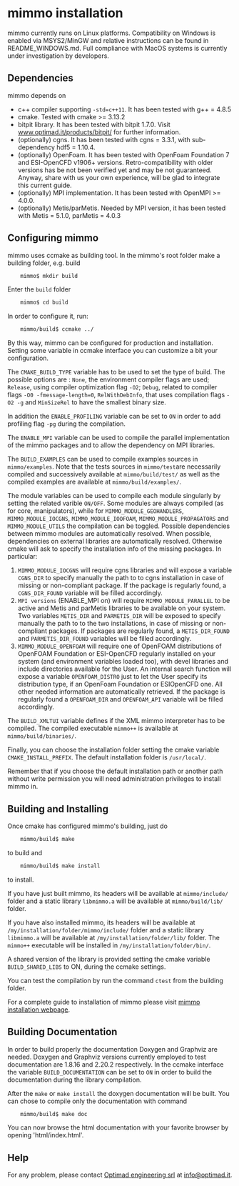 # mimmo installation

mimmo currently runs on Linux platforms. Compatibility on Windows is enabled via MSYS2/MinGW and relative instructions can be found in README_WINDOWS.md.
Full compliance with MacOS systems is currently under investigation by developers.

## Dependencies
mimmo depends on
* c++ compiler supporting `-std=c++11`. It has been tested with g++ = 4.8.5
* cmake. Tested with cmake >= 3.13.2
* bitpit library. It has been tested with bitpit 1.7.0. Visit www.optimad.it/products/bitpit/ for further information.
* (optionally) cgns. It has been tested with cgns = 3.3.1, with sub-dependency hdf5 = 1.10.4.
* (optionally) OpenFoam. It has been tested with OpenFoam Foundation 7 and ESI-OpenCFD v1906+ versions.
   Retro-compatibility with older versions has be not been verified yet and may be not guaranteed.
   Anyway, share with us your own experience, will be glad to integrate this current guide.
* (optionally) MPI implementation. It has been tested with OpenMPI >= 4.0.0. 
* (optionally) Metis/parMetis. Needed by MPI version, it has been tested with Metis = 5.1.0, parMetis = 4.0.3         


## Configuring mimmo
mimmo uses ccmake as building tool.
In the mimmo's root folder make a building folder, e.g. build
```bash
    mimmo$ mkdir build
```
Enter the `build` folder
```bash
    mimmo$ cd build
```
 In order to configure it, run:
```bash
    mimmo/build$ ccmake ../
```

 By this way, mimmo can be configured for production and installation.
Setting some variable in ccmake interface you can customize a bit your configuration.

The `CMAKE_BUILD_TYPE` variable has to be used to set the type of build. The possible options are : `None`, the environment compiler flags are used; `Release`, using compiler optimization flag `-O2`; `Debug`, related to compiler flags `-O0 -fmessage-length=0`, `RelWithDebInfo`, that uses compilation flags `-O2 -g` and `MinSizeRel` to have the smallest binary size.

In addition the `ENABLE_PROFILING` variable can be set to `ON` in order to add profiling flag `-pg` during the compilation.

The `ENABLE_MPI` variable can be used to compile the parallel implementation of the mimmo packages and to allow the dependency on MPI libraries.

The `BUILD_EXAMPLES` can be used to compile examples sources in `mimmo/examples`. Note that the tests sources in `mimmo/test`are necessarily compiled and successively available at `mimmo/build/test/` as well as the compiled examples are available at `mimmo/build/examples/`.

The module variables  can be used to compile each module singularly by setting the related varible `ON/OFF`. Some modules are always compiled (as for core, manipulators), while for `MIMMO_MODULE_GEOHANDLERS`, `MIMMO_MODULE_IOCGNS`, `MIMMO_MODULE_IOOFOAM`, `MIMMO_MODULE_PROPAGATORS` and `MIMMO_MODULE_UTILS` the compilation can be toggled. Possible dependencies between mimmo modules are automatically resolved.
When possible, dependencies on external libraries are automatically resolved. Otherwise cmake will ask to specify the installation info of the missing packages.
In particular:
1) `MIMMO_MODULE_IOCGNS` will require cgns libraries and will expose a variable `CGNS_DIR` to specify manually the path to to cgns installation in case of missing or non-compliant package. If the package is regularly found, a `CGNS_DIR_FOUND` variable will be filled accordingly.
2) `MPI versions` (ENABLE_MPI on) will require `MIMMO_MODULE_PARALLEL` to be active and Metis and parMetis libraries to be available on your system. Two variables `METIS_DIR` and `PARMETIS_DIR` will be exposed  to specify manually the path to to the two installations, in case of missing or non-compliant packages. If packages are regularly found, a `METIS_DIR_FOUND` and `PARMETIS_DIR_FOUND` variables will be filled accordingly.
3) `MIMMO_MODULE_OPENFOAM` will require one of OpenFOAM distributions of OpenFOAM Foundation or ESI-OpenCFD  regularly installed on your system (and environment variables loaded too), with devel libraries and include directories available for the User. An internal search function will expose a variable `OPENFOAM_DISTRO` just to let the User specify its distribution type, if an OpenFoam Foundation or ESIOpenCFD one. All other needed information are automatically retrieved. If the package is regularly found a `OPENFOAM_DIR` and `OPENFOAM_API` variable will be filled accordingly.  


The `BUILD_XMLTUI` variable defines if the XML mimmo interpreter has to be compiled. The compiled executable `mimmo++` is available at `mimmo/build/binaries/`.

Finally, you can choose the installation folder setting the cmake variable `CMAKE_INSTALL_PREFIX`. The default installation folder is `/usr/local/`.

Remember that if you choose the default installation path or another path without write permission you will need administration privileges to install mimmo in.

## Building and Installing
Once cmake has configured mimmo's building, just do
```bash
    mimmo/build$ make   
```
to build and
```bash
    mimmo/build$ make install   
```
to install.

If you have just built mimmo, its headers will be available at `mimmo/include/` folder and a static library `libmimmo.a` will be available at `mimmo/build/lib/` folder.

<!--- (or `libmimmo_MPI.a` in case of parallel compilation) -->

If you have also installed mimmo, its headers will be available at `/my/installation/folder/mimmo/include/` folder and a static library `libmimmo.a` will be available at `/my/installation/folder/lib/` folder. The `mimmo++` executable will be installed in `/my/installation/folder/bin/`.

A shared version of the library is provided setting the cmake variable `BUILD_SHARED_LIBS` to ON, during the ccmake settings.

You can test the compilation by run the command `ctest` from the building folder.

For a complete guide to installation of mimmo please visit
<a href="http://www.optimad.github.io/mimmo/documentation/installation.html">mimmo installation webpage</a>.

## Building Documentation
In order to build properly the documentation Doxygen and Graphviz are needed.
Doxygen and Graphviz versions currently employed to test documentation are 1.8.16 and 2.20.2 respectively.
In the ccmake interface the variable `BUILD_DOCUMENTATION` can be set to `ON` in order to build the documentation during the library compilation.

<!-- If turned on the new variable `DOC_EXTRACT_PRIVATE` can be used to include all the private class members in the documentation. -->

After the `make` or `make install` the doxygen documentation will be built. You can chose to compile only the documentation with command
```bash
    mimmo/build$ make doc   
```
You can now browse the html documentation with your favorite browser by opening 'html/index.html'.

## Help
For any problem, please contact <a href="http://www.optimad.it">Optimad engineering srl</a> at info@optimad.it.
